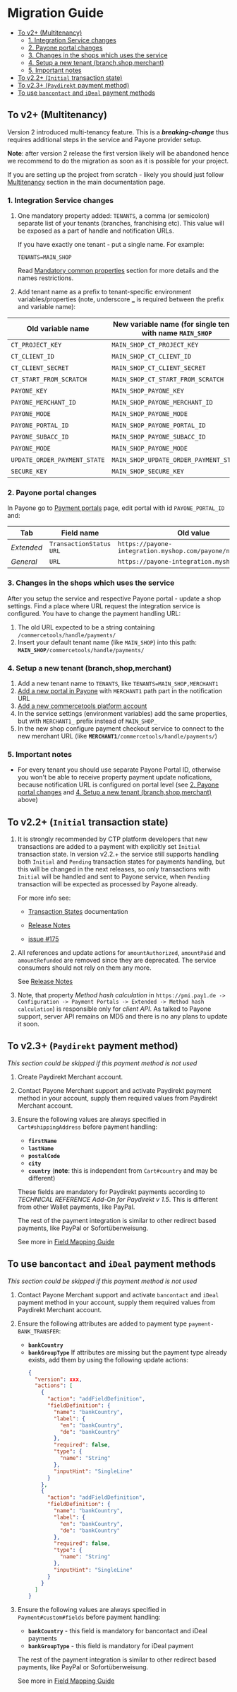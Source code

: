 # Migration Guide

<!-- START doctoc generated TOC please keep comment here to allow auto update -->
<!-- DON'T EDIT THIS SECTION, INSTEAD RE-RUN doctoc TO UPDATE -->


- [To v2+ (Multitenancy)](#to-v2-multitenancy)
  - [1. Integration Service changes](#1-integration-service-changes)
  - [2. Payone portal changes](#2-payone-portal-changes)
  - [3. Changes in the shops which uses the service](#3-changes-in-the-shops-which-uses-the-service)
  - [4. Setup a new tenant (branch,shop,merchant)](#4-setup-a-new-tenant-branchshopmerchant)
  - [5. Important notes](#5-important-notes)
- [To v2.2+ (`Initial` transaction state)](#to-v22-initial-transaction-state)
- [To v2.3+ (`Paydirekt` payment method)](#to-v23-paydirekt-payment-method)
- [To use `bancontact` and `iDeal` payment methods](#to-use-bancontact-and-ideal-payment-methods)

<!-- END doctoc generated TOC please keep comment here to allow auto update -->

## To v2+ (Multitenancy)

Version 2 introduced multi-tenancy feature. This is a ***breaking-change*** thus requires additional steps in the 
service and Payone provider setup.

**Note**: after version 2 release the first version likely will be abandoned hence we recommend to do the migration as 
soon as it is possible for your project.

If you are setting up the project from scratch - likely you should just follow [Multitenancy](/README.md#multitenancy) 
section in the main documentation page.

### 1. Integration Service changes

1. One mandatory property added: `TENANTS`, a comma (or semicolon) separate list of your tenants (branches, franchising etc).
This value will be exposed as a part of handle and notification URLs. 

    If you have exactly one tenant - put a single name. For example:
    ```
    TENANTS=MAIN_SHOP
    ```
    
    Read [Mandatory common properties](/README.md#mandatory-common-properties) section for more details 
    and the names restrictions.

1. Add tenant name as a prefix to tenant-specific environment variables/properties 
(note, underscore **_** is required between the prefix and variable name):

Old variable name               | New variable name (for single tenant with name `MAIN_SHOP` | Mandatory
--------------------------------|------------------------------------------------------------| ---------
`CT_PROJECT_KEY`                | `MAIN_SHOP_CT_PROJECT_KEY`                                 | **Yes**
`CT_CLIENT_ID`                  | `MAIN_SHOP_CT_CLIENT_ID`                                   | **Yes**
`CT_CLIENT_SECRET`              | `MAIN_SHOP_CT_CLIENT_SECRET`                               | **Yes**
`CT_START_FROM_SCRATCH`         | `MAIN_SHOP_CT_START_FROM_SCRATCH`                          | No
`PAYONE_KEY`                    | `MAIN_SHOP_PAYONE_KEY`                                     | **Yes**
`PAYONE_MERCHANT_ID`            | `MAIN_SHOP_PAYONE_MERCHANT_ID`                             | **Yes**
`PAYONE_MODE`                   | `MAIN_SHOP_PAYONE_MODE`                                    | **Yes**
`PAYONE_PORTAL_ID`              | `MAIN_SHOP_PAYONE_PORTAL_ID`                               | **Yes**
`PAYONE_SUBACC_ID`              | `MAIN_SHOP_PAYONE_SUBACC_ID`                               | **Yes**
`PAYONE_MODE`                   | `MAIN_SHOP_PAYONE_MODE`                                    | No
`UPDATE_ORDER_PAYMENT_STATE`    | `MAIN_SHOP_UPDATE_ORDER_PAYMENT_STATE`                     | No
`SECURE_KEY`                    | `MAIN_SHOP_SECURE_KEY`                                     | No



### 2. Payone portal changes

In Payone go to [Payment portals](https://pmi.pay1.de/merchants/?navi=portal&list=1) page, edit portal with id 
`PAYONE_PORTAL_ID` and:

Tab        | Field name              | Old value                                                   | New value | Comment
-----------|-------------------------|-------------------------------------------------------------|-----------------------------------------------------------------------------------------|---------
_Extended_ | `TransactionStatus URL` | `https://payone-integration.myshop.com/payone/notification` | <code>https://payone-integration.myshop.com/<b>MAIN_SHOP</b>/payone/notification</code> | **Mandatory**
_General_  | `URL`                   | `https://payone-integration.myshop.com`                     | <code>https://payone-integration.myshop.com/<b>MAIN_SHOP</b>                            | Optional

### 3. Changes in the shops which uses the service

After you setup the service and respective Payone portal - update a shop settings. 
Find a place where URL request the integration service is configured. 
You have to change the payment handling URL:
  1. The old URL expected to be a string containing `/commercetools/handle/payments/`
  1. Insert your default tenant name (like `MAIN_SHOP`) into this path: <code>**MAIN_SHOP**/commercetools/handle/payments/</code>

### 4. Setup a new tenant (branch,shop,merchant)

  1. Add a new tenant name to `TENANTS`, like `TENANTS=MAIN_SHOP,MERCHANT1`
  1. [Add a new portal in Payone](https://pmi.pay1.de/merchants/?navi=portal) with `MERCHANT1` path part in the notification URL
  1. [Add a new commercetools platform account](https://admin.commercetools.com/) 
  1. In the service settings (environment variables) add the same properties, but with `MERCHANT1_` prefix instead of `MAIN_SHOP_`
  1. In the new shop configure payment checkout service to connect to the new merchant URL 
    (like <code>**MERCHANT1**/commercetools/handle/payments/</code>)
    
### 5. Important notes
  - For every tenant you should use separate Payone Portal ID,
  otherwise you won't be able to receive property payment update nofications,
  because notification URL is configured on portal level
  (see [2. Payone portal changes](#2-payone-portal-changes) and 
  [4. Setup a new tenant (branch,shop,merchant)](#4-setup-a-new-tenant-branchshopmerchant) above)


## To v2.2+ (`Initial` transaction state)

  1. It is strongly recommended by CTP platform developers that new transactions are added to a payment with explicitly
  set `Initial` transaction state. In version v2.2.+ the service still supports handling both `Initial` and `Pending` 
  transaction states for payments handling, but this will be changed in the next releases, 
  so only transactions with `Initial` will be handled and sent to Payone service, when `Pending` transaction will be 
  expected as processed by Payone already. 
  
      For more info see:
      
      - [Transaction States](https://dev.commercetools.com/http-api-projects-payments.html#transactionstate) documentation
    
      - [Release Notes](http://dev.commercetools.com/release-notes.html#release-notes---commercetools-platform---version-release-29-september-2017)

      - [issue #175](https://github.com/commercetools/commercetools-payone-integration/pull/175)
  
  1. All references and update actions for `amountAuthorized`, `amountPaid` and `amountRefunded` are removed 
  since they are deprecated. The service consumers should not rely on them any more.  
  
      See [Release Notes](http://dev.commercetools.com/release-notes.html#release-notes---commercetools-platform---version-release-29-september-2017)

  1. Note, that property _Method hash calculation_ in 
  `https://pmi.pay1.de -> Configuration -> Payment Portals -> Extended -> Method hash calculation`) 
  is responsible only for _client API_. As talked to Payone support, server API remains on MD5 and 
  there is no any plans to update it soon.
  
## To v2.3+ (`Paydirekt` payment method)
  
  _This section could be skipped if this payment method is not used_
  
  1. Create Paydirekt Merchant account.
  1. Contact Payone Merchant support and activate Paydirekt payment method in your account, 
  supply them required values from Paydirekt Merchant account.
  1. Ensure the following values are always specified in `Cart#shippingAddress` before payment handling:
     * **`firstName`**
     * **`lastName`**
     * **`postalCode`**
     * **`city`**
     * **`country`** (**note**: this is independent from `Cart#country` and may be different)
     
     These fields are mandatory for Paydirekt payments according to  _TECHNICAL REFERENCE Add-On for Paydirekt v 1.5_.
     This is different from other Wallet payments, like PayPal.
     
     The rest of the payment integration is similar to other redirect based payments, like PayPal or Sofortüberweisung.
     
     See more in [Field Mapping Guide](/docs/Field-Mapping.md)

## To use `bancontact` and `iDeal` payment methods
  
  _This section could be skipped if this payment method is not used_
  
  1. Contact Payone Merchant support and activate `bancontact` and `iDeal` payment method in your account, 
  supply them required values from Paydirekt Merchant account.
  1. Ensure the following attributes are added to payment type `payment-BANK_TRANSFER`:
     * **`bankCountry`**
     * **`bankGroupType`**
     If attributes are missing but the payment type already exists, add them by using the following update actions:
        ```json
        {
          "version": xxx,
          "actions": [
            {
              "action": "addFieldDefinition",
              "fieldDefinition": {
                "name": "bankCountry",
                "label": {
                  "en": "bankCountry",
                  "de": "bankCountry"
                },
                "required": false,
                "type": {
                  "name": "String"
                },
                "inputHint": "SingleLine"
              }
            },
            {
              "action": "addFieldDefinition",
              "fieldDefinition": {
                "name": "bankCountry",
                "label": {
                  "en": "bankCountry",
                  "de": "bankCountry"
                },
                "required": false,
                "type": {
                  "name": "String"
                },
                "inputHint": "SingleLine"
              }
            }
          ]
        }
        ```   
  1. Ensure the following values are always specified in `Payment#custom#fields` before payment handling:
     * **`bankCountry`** - this field is mandatory for bancontact and iDeal payments
     * **`bankGroupType`** - this field is mandatory for iDeal payment
     
     The rest of the payment integration is similar to other redirect based payments, like PayPal or Sofortüberweisung.
     
     See more in [Field Mapping Guide](/docs/Field-Mapping.md)
